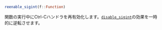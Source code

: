 ```julia
reenable_sigint(f::Function)
```

関数の実行中にCtrl-Cハンドラを再有効化します。[`disable_sigint`](@ref)の効果を一時的に逆転させます。
